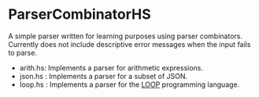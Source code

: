 # ParserCombinatorHS

A simple parser written for learning purposes using parser combinators.
Currently does not include descriptive error messages when the input fails to parse.

- arith.hs: Implements a parser for arithmetic expressions.
- json.hs : Implements a parser for a subset of JSON.
- loop.hs : Implements a parser for the [LOOP](https://en.wikipedia.org/wiki/LOOP_(programming_language)) programming language.
